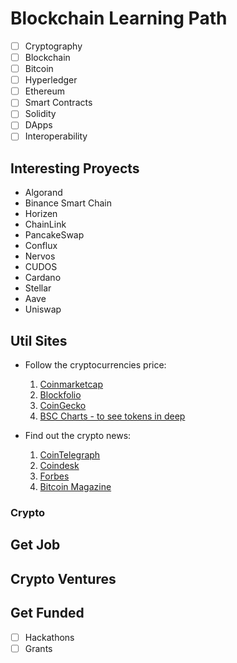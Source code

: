 # Blockchain Learning Path

- [ ] Cryptography
- [ ] Blockchain
- [ ] Bitcoin
- [ ] Hyperledger
- [ ] Ethereum
- [ ] Smart Contracts
- [ ] Solidity
- [ ] DApps
- [ ] Interoperability

## Interesting Proyects

- Algorand
- Binance Smart Chain
- Horizen
- ChainLink
- PancakeSwap
- Conflux
- Nervos
- CUDOS 
- Cardano
- Stellar
- Aave
- Uniswap

## Util Sites

- Follow the cryptocurrencies price: 
  1. [Coinmarketcap](https://coinmarketcap.com/)
  2. [Blockfolio](https://blockfolio.com/)
  3. [CoinGecko](https://www.coingecko.com/es/monedas/hare-token)
  4. [BSC Charts - to see tokens in deep](https://poocoin.app/)

- Find out the crypto news: 
  1. [CoinTelegraph](https://cointelegraph.com/)
  2. [Coindesk](https://www.coindesk.com/)
  3. [Forbes](https://www.forbes.com/crypto-blockchain/?sh=75efe4092b6e)
  4. [Bitcoin Magazine](https://bitcoinmagazine.com/)

### Crypto

## Get Job

## Crypto Ventures

## Get Funded
- [ ] Hackathons
- [ ] Grants
